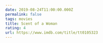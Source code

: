 ```yaml
---
date: 2019-08-24T11:00:00.000Z
permalink: false
tags: movies
title: Scent of a Woman
rating: 4
url: https://www.imdb.com/title/tt0105323
---
```

